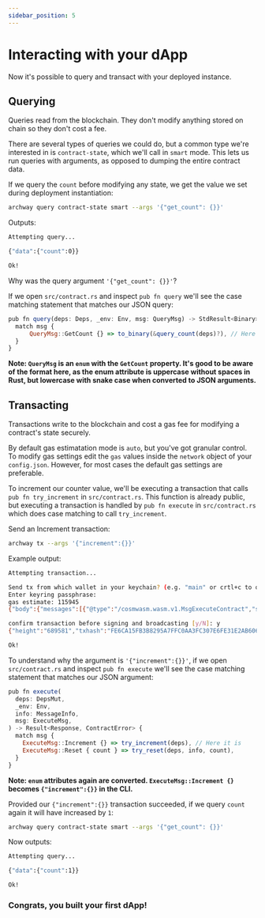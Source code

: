 ```yaml
---
sidebar_position: 5
---
```


# Interacting with your dApp

Now it's possible to query and transact with your deployed instance. 

## Querying

Queries read from the blockchain. They don't modify anything stored on chain so they don't cost a fee.

There are several types of queries we could do, but a common type we're interested in is `contract-state`, which we'll call in `smart` mode. This lets us run queries with arguments, as opposed to dumping the entire contract data.

If we query the `count` before modifying any state, we get the value we set during deployment instantiation:

```bash
archway query contract-state smart --args '{"get_count": {}}'
```

Outputs:
```bash
Attempting query...

{"data":{"count":0}}

Ok!
```

Why was the query argument `'{"get_count": {}}'`?

If we open `src/contract.rs` and inspect `pub fn query` we'll see the case matching statement that matches our JSON query:
```javascript
pub fn query(deps: Deps, _env: Env, msg: QueryMsg) -> StdResult<Binary> {
  match msg {
      QueryMsg::GetCount {} => to_binary(&query_count(deps)?), // Here it is
  }
}
```

**Note: `QueryMsg` is an `enum` with the `GetCount` property. It's good to be aware of the format here, as the enum attribute is uppercase without spaces in Rust, but lowercase with snake case when converted to JSON arguments.**

## Transacting

Transactions write to the blockchain and cost a gas fee for modifying a contract's state securely.

By default gas estimatation mode is `auto`, but you've got granular control. To modify gas settings edit the `gas` values inside the `network` object of your `config.json`. However, for most cases the default gas settings are preferable.

To increment our counter value, we'll be executing a transaction that calls `pub fn try_increment` in `src/contract.rs`. This function is already public, but executing a transaction is handled by `pub fn execute` in `src/contract.rs` which does case matching to call `try_increment`.

Send an Increment transaction:
```bash
archway tx --args '{"increment":{}}'
```

Example output:
```bash
Attempting transaction...

Send tx from which wallet in your keychain? (e.g. "main" or crtl+c to quit): my-wallet
Enter keyring passphrase:
gas estimate: 115945
{"body":{"messages":[{"@type":"/cosmwasm.wasm.v1.MsgExecuteContract","sender":"wasm1j6aldkw59usszphp2jc9jlczxjzc76jdzspf8a","contract":"wasm1mkymgyhkdly5enpeq7tlyntnxvl539qnam2v3d","msg":"eyJpbmNyZW1lbnQiOnt9fQ==","funds":[]}],"memo":"","timeout_height":"0","extension_options":[],"non_critical_extension_options":[]},"auth_info":{"signer_infos":[],"fee":{"amount":[{"denom":"upebble","amount":"116"}],"gas_limit":"115945","payer":"","granter":""}},"signatures":[]}

confirm transaction before signing and broadcasting [y/N]: y
{"height":"689581","txhash":"FE6CA15FB3B8295A7FFC0AA3FC307E6FE31E2AB606EB58774C2668CC1CACF6E8","data":"0A090A0765786563757465","raw_log":"[{\"events\":[{\"type\":\"execute\",\"attributes\":[{\"key\":\"_contract_address\",\"value\":\"wasm1mkymgyhkdly5enpeq7tlyntnxvl539qnam2v3d\"}]},{\"type\":\"message\",\"attributes\":[{\"key\":\"action\",\"value\":\"execute\"},{\"key\":\"module\",\"value\":\"wasm\"},{\"key\":\"sender\",\"value\":\"wasm1j6aldkw59usszphp2jc9jlczxjzc76jdzspf8a\"}]},{\"type\":\"wasm\",\"attributes\":[{\"key\":\"_contract_address\",\"value\":\"wasm1mkymgyhkdly5enpeq7tlyntnxvl539qnam2v3d\"},{\"key\":\"method\",\"value\":\"try_increment\"}]}]}]","logs":[{"events":[{"type":"execute","attributes":[{"key":"_contract_address","value":"wasm1mkymgyhkdly5enpeq7tlyntnxvl539qnam2v3d"}]},{"type":"message","attributes":[{"key":"action","value":"execute"},{"key":"module","value":"wasm"},{"key":"sender","value":"wasm1j6aldkw59usszphp2jc9jlczxjzc76jdzspf8a"}]},{"type":"wasm","attributes":[{"key":"_contract_address","value":"wasm1mkymgyhkdly5enpeq7tlyntnxvl539qnam2v3d"},{"key":"method","value":"try_increment"}]}]}],"gas_wanted":"115945","gas_used":"98755"}

Ok!
```

To understand why the argument is `'{"increment":{}}'`, if we open `src/contract.rs` and inspect `pub fn execute` we'll see the case matching statement that matches our JSON argument:
```javascript
pub fn execute(
  deps: DepsMut,
  _env: Env,
  info: MessageInfo,
  msg: ExecuteMsg,
) -> Result<Response, ContractError> {
  match msg {
    ExecuteMsg::Increment {} => try_increment(deps), // Here it is
    ExecuteMsg::Reset { count } => try_reset(deps, info, count),
  }
}
```

**Note: `enum` attributes again are converted. `ExecuteMsg::Increment {}` becomes `{"increment":{}}` in the CLI.**

Provided our `{"increment":{}}` transaction succeeded, if we query `count` again it will have increased by `1`:
```bash
archway query contract-state smart --args '{"get_count": {}}'
```

Now outputs:
```bash
Attempting query...

{"data":{"count":1}}

Ok!
```

### Congrats, you built your first dApp!